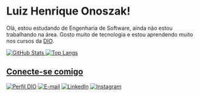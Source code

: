 # Luiz Henrique Onoszak!
Olá, estou estudando de Engenharia de Software, ainda não estou trabalhando na área. Gosto muito de tecnologia e estou aprendendo muito nos cursos da [DIO](https://www.dio.me/).
<div>
  <a href="https://github.com/Onoszak">
 
  ![GitHub Stats](https://github-readme-stats.vercel.app/api?username=Onoszak&theme=transparent&bg_color=000&border_color=30A3DC&show_icons=true&icon_color=30A3DC&title_color=E94D5F&text_color=FFF)
  ![Top Langs](https://github-readme-stats-git-masterrstaa-rickstaa.vercel.app/api/top-langs/?username=Onoszak&layout=compact&bg_color=000&border_color=30A3DC&title_color=E94D5F&text_color=FFF)
</div>

## Conecte-se comigo

[![Perfil DIO](https://img.shields.io/badge/-Meu%20Perfil%20na%20DIO-black?style=for-the-badge)](https://web.dio.me/users/rickonoszak/)
[![E-mail](https://img.shields.io/badge/Gmail-D14836?style=for-the-badge&logo=gmail&logoColor=white)](mailto:rickonoszak@gmail.com)
[![LinkedIn](https://img.shields.io/badge/-LinkedIn-blue?style=for-the-badge&logo=linkedin&logoColor=white)](https://www.linkedin.com/in/luiz-henrique-onoszak-288a5371/)
[![Instagram](https://img.shields.io/badge/-Instagram-white?style=for-the-badge&logo=instagram)](https://www.instagram.com/Onoszak/)